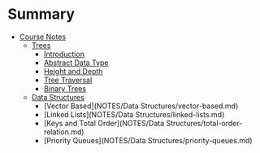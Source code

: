 # Summary

* [Course Notes]()
  * [Trees]()
    * [Introduction](NOTES/Trees/introduction.md)
    * [Abstract Data Type](NOTES/Trees/abstract-data-type.md)
    * [Height and Depth](NOTES/Trees/height-and-depth.md)
    * [Tree Traversal](NOTES/Trees/traversals.md)
    * [Binary Trees](NOTES/Trees/binary-trees.md)
  * [Data Structures]()
    * [Vector Based](NOTES/Data Structures/vector-based.md)
    * [Linked Lists](NOTES/Data Structures/linked-lists.md)
    * [Keys and Total Order](NOTES/Data Structures/total-order-relation.md)
    * [Priority Queues](NOTES/Data Structures/priority-queues.md)